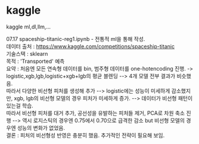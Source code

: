 # kaggle
kaggle ml,dl,llm,...

07.17 spaceship-titanic-reg1.ipynb - 전통적 ml을 통해 작성.  
데이터 출처 : https://www.kaggle.com/competitions/spaceship-titanic  
기술스택 : sklearn  
목적 : 'Transported' 예측  
요약 : 처음엔 모든 연속형 데이터를 bin, 범주형 데이터를 one-hotencoding 진행. -> logistic,xgb,lgb,logistic+xgb+lgb의 평균 블렌딩 --> 4개 모델 전부 결과가 비슷했음.  
따라서 다양한 비선형 피처를 생성해 추가 --> logistic에는 성능이 미세하게 감소했지만, xgb, lgb의 비선형 모델의 경우 피처가 미세하게 증가. --> 데이터가 비선형 패턴이 있는걸 학습.  
따라서 비선형 피처를 대거 추가, 공선성을 유발하는 피처들 제거, PCA로 차원 축소 진행 --> 역시 로지스틱의 경우엔 0.75에서 0.70으로 급격한 감소 but 비선형 모델의 경우엔 성능의 변화가 없었음.  
  결론 : 피처의 비선형성 반영은 충분히 했음. 추가적인 전략이 필요해 보임.  
